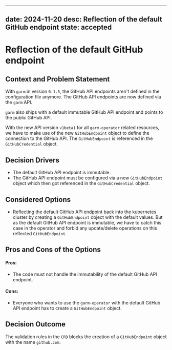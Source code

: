 <!-- SPDX-License-Identifier: MIT -->

---
date: 2024-11-20
desc: Reflection of the default GitHub endpoint
state: accepted
---
<!--
What is the status, such as proposed, accepted, rejected, deprecated, superseded, etc.?
-->

<!--
This is a basic ADR template from [Documenting architecture decisions - Michael Nygard](http://thinkrelevance.com/blog/2011/11/15/documenting-architecture-decisions).

It's possible to manage the ADR files with [adr-tools](https://github.com/npryce/adr-tools).
-->
# Reflection of the default GitHub endpoint

## Context and Problem Statement

With `garm` in version `0.1.5`, the GitHub API endpoints aren't defined in the configuration file anymore. The GitHub API endpoints are now defined via the `garm` API.

`garm` also ships with a default immutable GitHub API endpoint and points to the public GitHub API.

With the new API version `v1beta1` for all `garm-operator` related resources, we have to make use of the new `GitHubEndpoint` object to define the connection to the GitHub API. 
The `GitHubEndpoint` is referenced in the `GitHubCredential` object.

## Decision Drivers

* The default GitHub API endpoint is immutable.
* The GitHub API endpoint must be configured via a new `GitHubEndpoint` object which then got referenced in the `GitHubCredential` object.

## Considered Options

* Reflecting the default GitHub API endpoint back into the kubernetes cluster by creating a `GitHubEndpoint` object with the default values.
  But as the default GitHub API endpoint is immutable, we have to catch this case in the operator and forbid any update/delete operations on this reflected `GitHubEndpoint`.

## Pros and Cons of the Options

#### Pros:
* The code must not handle the immutability of the default GitHub API endpoint.

#### Cons:
* Everyone who wants to use the `garm-operator` with the default GitHub API endpoint has to create a `GitHubEndpoint` object.

## Decision Outcome

The validation rules in the `CRD` blocks the creation of a `GitHubEndpoint` object with the name `github.com`.